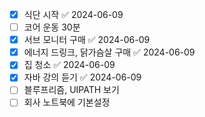 - [x] 식단 시작 ✅ 2024-06-09
- [ ] 코어 운동 30분
- [x] 서브 모니터 구매 ✅ 2024-06-09
- [x] 에너지 드링크, 닭가슴살 구매 ✅ 2024-06-09
- [x] 집 청소 ✅ 2024-06-09
- [x] 자바 강의 듣기 ✅ 2024-06-09
- [ ] 블루프리즘, UIPATH 보기
- [ ] 회사 노트북에 기본설정